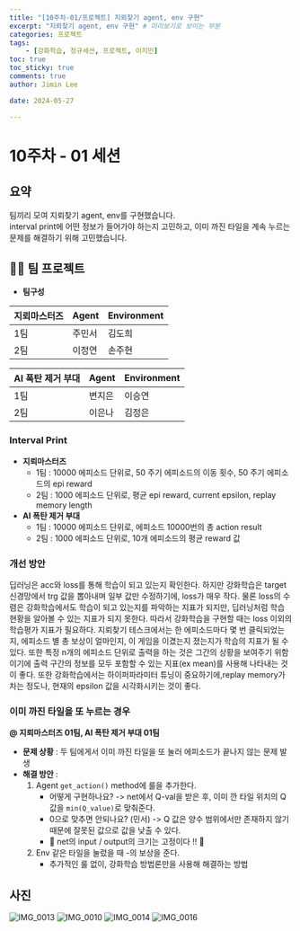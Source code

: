 ```yaml
---
title: "[10주차-01/프로젝트] 지뢰찾기 agent, env 구현"  
excerpt: "지뢰찾기 agent, env 구현" # 미리보기로 보이는 부분  
categories: 프로젝트  
tags: 
    - [강화학습, 정규세션, 프로젝트, 이지민]  
toc: true  
toc_sticky: true  
comments: true  
author: Jimin Lee  

date: 2024-05-27

---
```


# 10주차 - 01 세션

## 요약 
팀끼리 모여 지뢰찾기 agent, env를 구현했습니다.  
interval print에 어떤 정보가 들어가야 하는지 고민하고, 이미 까진 타일을 계속 누르는 문제를 해결하기 위해 고민했습니다. 

## 👩‍💻 팀 프로젝트 
- **팀구성**   

| 지뢰마스터즈 | Agent | Environment |
| --- |-----|-------------|
| 1팀 | 주민서 | 김도희         |
| 2팀 | 이정연 | 손주현         |

| AI 폭탄 제거 부대 | Agent | Environment |
| --- |-------|-------------|
| 1팀  | 변지은   | 이승연         |
| 2팀 | 이은나   | 김정은         |

### Interval Print
- **지뢰마스터즈**
  - 1팀 : 10000 에피소드 단위로, 50 주기 에피소드의 이동 횟수, 50 주기 에피소드의 epi reward  
  - 2팀 : 1000 에피소드 단위로, 평균 epi reward, current epsilon, replay memory length
- **AI 폭탄 제거 부대**  
  - 1팀 : 10000 에피소드 단위로, 에피소드 10000번의 총 action result
  - 2팀 : 1000 에피소드 단위로, 10개 에피소드의 평균 reward 값  

### 개선 방안 
딥러닝은 acc와 loss를 통해 학습이 되고 있는지 확인한다. 
하지만 강화학습은 target 신경망에서 trg 값을 뽑아내며 일부 값만 수정하기에, loss가 매우 작다. 물론 loss의 수렴은 강화학습에서도 학습이 되고 있는지를 파악하는 지표가 되지만, 딥러닝처럼 학습 현황을 알아볼 수 있는 지표가 되지 못한다. 
따라서 강화학습을 구현할 때는 loss 이외의 학습평가 지표가 필요하다. 
지뢰찾기 테스크에서는 한 에피소드마다 몇 번 클릭되었는지, 에피소드 별 총 보상이 얼마인지, 이 게임을 이겼는지 졌는지가 학습의 지표가 될 수 있다. 
또한 특정 n개의 에피소드 단위로 출력을 하는 것은 그간의 상황을 보여주기 위함이기에 출력 구간의 정보를 모두 포함할 수 있는 지표(ex mean)를 사용해 나타내는 것이 좋다. 
또한 강화학습에서는 하이퍼파라미터 튜닝이 중요하기에,replay memory가 차는 정도나, 현재의 epsilon 값을 시각화시키는 것이 좋다. 

### 이미 까진 타일을 또 누르는 경우
**@ 지뢰마스터즈 01팀, AI 폭탄 제거 부대 01팀**   
- **문제 상황** : 두 팀에게서 이미 까진 타일을 또 눌러 에피소드가 끝나지 않는 문제 발생
- **해결 방안** : 
  1. Agent `get_action()` method에 룰을 추가한다. 
     - 어떻게 구현하나요? -> net에서 Q-val을 받은 후, 이미 깐 타일 위치의 Q값을 `min(Q_value)`로 맞춰준다.
     - 0으로 맞추면 안되나요? (민서) -> Q 값은 양수 범위에서만 존재하지 않기 때문에 잘못된 값으로 값을 낮출 수 있다. 
     - 🌟 net의 input / output의 크기는 고정이다 !! 🌟
  2. Env 같은 타일을 눌렀을 때 -의 보상을 준다. 
     - 추가적인 룰 없이, 강화학습 방법론만을 사용해 해결하는 방법

## 사진
![IMG_0013](https://github.com/KanghwaSisters/kanghwasisters.github.io/assets/126959470/5443d986-9653-41f8-ab00-2b6aa1721b74)
![IMG_0010](https://github.com/KanghwaSisters/kanghwasisters.github.io/assets/126959470/e364d05f-3ccf-4c5d-8a5f-50a1124bee6c)
![IMG_0014](https://github.com/KanghwaSisters/kanghwasisters.github.io/assets/126959470/e45f21f9-1929-4af7-b957-1c764b7c3649)
![IMG_0016](https://github.com/KanghwaSisters/kanghwasisters.github.io/assets/126959470/1920d6aa-4b91-4e5f-a913-090195213802)
